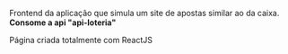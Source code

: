 Frontend da aplicação que simula um site de apostas similar ao da caixa.  
**Consome a api "api-loteria"**    

Página criada totalmente com ReactJS
